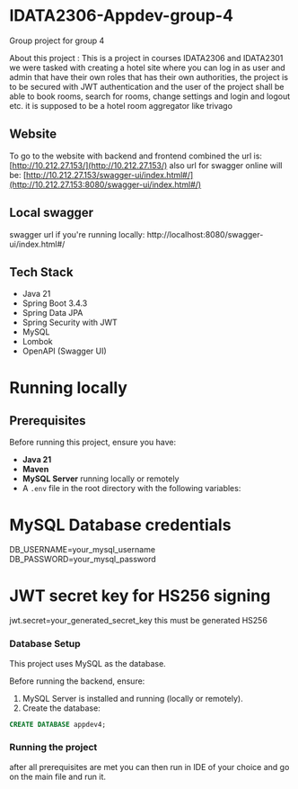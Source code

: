 # IDATA2306-Appdev-group-4
Group project for group 4 


About this project : This is a project in courses IDATA2306 and IDATA2301 
we were tasked with creating a hotel site where you can log in as user and admin that have their own roles that has their own 
authorities, the project is to be secured with JWT authentication and the user of the project shall be able to book rooms,
search for rooms, change settings and login and logout etc. it is supposed to be a hotel room aggregator like trivago

## Website
To go to the website with backend and frontend combined the url is: [http://10.212.27.153/](http://10.212.27.153/)
also url for swagger online will be:  [http://10.212.27.153/swagger-ui/index.html#/](http://10.212.27.153:8080/swagger-ui/index.html#/)

## Local swagger 
swagger url if you're running locally: http://localhost:8080/swagger-ui/index.html#/

## Tech Stack
- Java 21
- Spring Boot 3.4.3
- Spring Data JPA
- Spring Security with JWT
- MySQL
- Lombok
- OpenAPI (Swagger UI)

# Running locally

## Prerequisites

Before running this project, ensure you have:

- **Java 21**
- **Maven**
- **MySQL Server** running locally or remotely
- A `.env` file in the root directory with the following variables:

# MySQL Database credentials
  DB_USERNAME=your_mysql_username
  DB_PASSWORD=your_mysql_password

# JWT secret key for HS256 signing
  jwt.secret=your_generated_secret_key
  this must be generated HS256

### Database Setup

This project uses MySQL as the database.

Before running the backend, ensure:

1. MySQL Server is installed and running (locally or remotely).
2. Create the database:

```sql
CREATE DATABASE appdev4;
```

### Running the project
after all prerequisites are met you can then run in IDE of your choice and go on the main file and run it.



